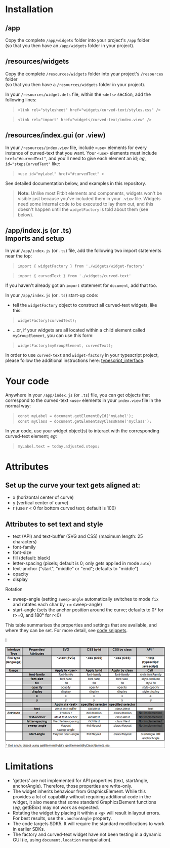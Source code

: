 Installation
=
/app
-
Copy the complete `/app/widgets` folder  into your project's `/app` folder\
 (so that you then have an `/app/widgets` folder in your project).


/resources/widgets
-
Copy the complete `/resources/widgets` folder  into your project's `/resources` folder\
(so that you then have a `/resources/widgets` folder in your project).

In your `/resources/widget.defs` file, within the `<defs>` section, add the following lines:

>`<link rel="stylesheet" href="widgets/curved-text/styles.css" />`

>`<link rel="import" href="widgets/curved-text/index.view" />`

/resources/index.gui (or .view)
-
In your `/resources/index.view` file, include `<use>` elements for every instance of curved-text that you want. Your `<use>` elements must include `href="#curvedText"`, and you'll need to give each element an id; *eg*, `id="stepsCurvedText"` like:
  >`<use id="myLabel" href="#curvedText" >`

See detailed documentation below, and examples in this repository.

>**Note:** Unlike most Fitbit elements and components, widgets won't be visible just because you've included them in your `.view` file. Widgets need some internal code to be executed to lay them out, and this doesn't happen until the `widgetFactory` is told about them (see below).

/app/index.js (or .ts)\
Imports and setup
-
In your `/app/index.js` (or `.ts`) file, add the following two import statements near the top:
> `import { widgetFactory } from './widgets/widget-factory'`

> `import { curvedText } from './widgets/curved-text'`

If you haven't already got an `import` statement for `document`, add that too.

In your `/app/index.js` (or `.ts`) start-up code:

* tell the `widgetFactory` object to construct all curved-text widgets, like this:
> `widgetFactory(curvedText);`

* ...or, if your widgets are all located within a child element called `myGroupElement`, you can use this form:
> `widgetFactory(myGroupElement, curvedText);`

In order to use `curved-text` and `widget-factory` in your typescript project, please follow the additional instructions here: [typescript_interface](typescript.md).

Your code
=
Anywhere in your `/app/index.js` (or `.ts`) file, you can get objects that correspond to the curved-text `<use>` elements in your `index.view` file in the normal way:
>`const myLabel = document.getElementById('myLabel');`\
>`const myClass = document.getElementsByClassName('myClass');`

In your code, use your widget object(s) to interact with the corresponding curved-text element; *eg*:

> `myLabel.text = today.adjusted.steps;`

Attributes
=
Set up the curve your text gets aligned at:
 -
 * x (horizontal center of curve)
 * y (vertical center of curve)
 * r (use r < 0 for bottom curved text; default is 100)

 Attributes to set text and style
 -
 * text (API) and text-buffer (SVG and CSS) (maximum length: 25 characters)
 * font-family
 * font-size
 * fill (default: black)
 * letter-spacing (pixels; default is 0; only gets applied in mode `auto`)
 * text-anchor ("start", "middle" or "end"; defaults to "middle")
 * opacity
 * display

 Rotation
 * sweep-angle (setting `sweep-angle` automatically switches to mode `fix` and rotates each char by += sweep-angle)
 * start-angle (sets the anchor position around the curve; defaults to 0° for r>=0, and 180° for r<0)

This table summarises the properties and settings that are available, and where they can be set. For more detail, see [code snippets](snippets.md).

!<div align="center">![set/call](interface_table.png)</div>

Limitations
=
* 'getters' are not implemented for API properties (text, startAngle, anchorAngle). Therefore, those properties are write-only.
* The widget inherits behaviour from GraphicsElement. While this provides a lot of capability without requiring additional code in the widget, it also means that some standard GraphicsElement functions (*eg*, getBBox) may not work as expected.
* Rotating the widget by placing it within a `<g>` will result in layout errors. For best results, use the `.anchorAngle` property.
* The code targets SDK5. It will require the standard modifications to work in earlier SDKs.
* The factory and curved-text widget have not been testing in a dynamic GUI (ie, using `document.location` manipulation).